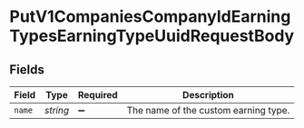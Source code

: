 # PutV1CompaniesCompanyIdEarningTypesEarningTypeUuidRequestBody


## Fields

| Field                                | Type                                 | Required                             | Description                          |
| ------------------------------------ | ------------------------------------ | ------------------------------------ | ------------------------------------ |
| `name`                               | *string*                             | :heavy_minus_sign:                   | The name of the custom earning type. |